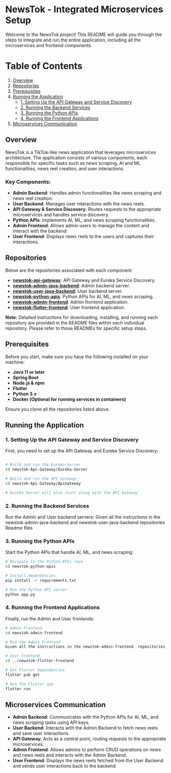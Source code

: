 # NewsTok - Integrated Microservices Setup

Welcome to the NewsTok project! This README will guide you through the steps to integrate and run the entire application, including all the microservices and frontend components.

# Table of Contents
1. [Overview](#overview)
2. [Repositories](#repositories)
3. [Prerequisites](#prerequisites)
4. [Running the Application](#running-the-application)
   - [1. Setting Up the API Gateway and Service Discovery](#1-setting-up-the-api-gateway-and-service-discovery)
   - [2. Running the Backend Services](#2-running-the-backend-services)
   - [3. Running the Python APIs](#3-running-the-python-apis)
   - [4. Running the Frontend Applications](#4-running-the-frontend-applications)
5. [Microservices Communication](#microservices-communication)



## Overview
NewsTok is a TikTok-like news application that leverages microservices architecture. The application consists of various components, each responsible for specific tasks such as news scraping, AI and ML functionalities, news reel creation, and user interactions.

### Key Components:
- **Admin Backend**: Handles admin functionalities like news scraping and news reel creation.
- **User Backend**: Manages user interactions with the news reels.
- **API Gateway & Service Discovery**: Routes requests to the appropriate microservices and handles service discovery.
- **Python APIs**: Implements AI, ML, and news scraping functionalities.
- **Admin Frontend**: Allows admin users to manage the content and interact with the backend.
- **User Frontend**: Displays news reels to the users and captures their interactions.

## Repositories

Below are the repositories associated with each component:

- **[newstok-api-gateway](https://github.com/PaleBlueDot-repo/newstok-api-gateway)**: API Gateway and Eureka Service Discovery.
- **[newstok-admin-java-backend](https://github.com/PaleBlueDot-repo/newstok-admin-java-backend)**: Admin backend server.
- **[newstok-user-java-backend](https://github.com/PaleBlueDot-repo/newstok-user-java-backend)**: User backend server.
- **[newstok-python-apis](https://github.com/PaleBlueDot-repo/newstok-python-apis)**: Python APIs for AI, ML, and news scraping.
- **[newstok-admin-frontend](https://github.com/PaleBlueDot-repo/newstok-admin-frontend)**: Admin frontend application.
- **[newstok-flutter-frontend](https://github.com/PaleBlueDot-repo/newstok-flutter-frontend)**: User frontend application.

**Note:** Detailed instructions for downloading, installing, and running each repository are provided in the README files within each individual repository. Please refer to those READMEs for specific setup steps.

## Prerequisites

Before you start, make sure you have the following installed on your machine:

- **Java 11 or later**
- **Spring Boot**
- **Node.js & npm**
- **Flutter**
- **Python 3.x**
- **Docker (Optional for running services in containers)**

Ensure you clone all the repositories listed above.

## Running the Application

### 1. Setting Up the API Gateway and Service Discovery

First, you need to set up the API Gateway and Eureka Service Discovery:

```bash

# Build and run the Eureka-Server
cd newstok-Api-Gateway/Eureka-Server

# Build and run the API Gateway
cd newstok-Api-Gateway/ApiGateway

# Eureka Server will also start along with the API Gateway
```

### 2. Running the Backend Services

Run the Admin and User backend servers:
Given all the instructions in the newstok-admin-java-backend and  newstok-user-java-backend repositories Readme files


### 3. Running the Python APIs

Start the Python APIs that handle AI, ML, and news scraping:

```bash
# Navigate to the Python APIs repo
cd newstok-python-apis

# Install dependencies
pip install -r requirements.txt

# Run the Python API server
python app.py
```

### 4. Running the Frontend Applications

Finally, run the Admin and User frontends:

```bash
# Admin Frontend
cd newstok-admin-frontend

# Run the Admin Frontend
Given all the instructions in the newstok-admin-frontend  repositories Readme files

# User Frontend
cd ../newstok-flutter-frontend

# Get Flutter dependencies
flutter pub get

# Run the Flutter app
flutter run
```

## Microservices Communication

- **Admin Backend**: Communicates with the Python APIs for AI, ML, and news scraping tasks using API keys.
- **User Backend**: Interacts with the Admin Backend to fetch news reels and save user interactions.
- **API Gateway**: Acts as a central point, routing requests to the appropriate microservices.
- **Admin Frontend**: Allows admins to perform CRUD operations on news and news reels and interacts with the Admin Backend.
- **User Frontend**: Displays the news reels fetched from the User Backend and sends user interactions back to the backend.

